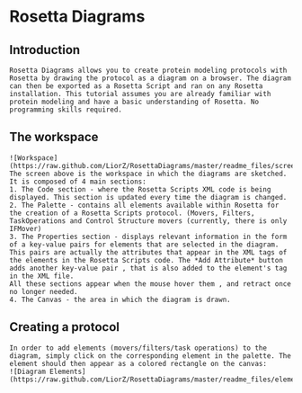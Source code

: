 Rosetta Diagrams
===============


Introduction
-------------

	Rosetta Diagrams allows you to create protein modeling protocols with Rosetta by drawing the protocol as a diagram on a browser. The diagram can then be exported as a Rosetta Script and ran on any Rosetta installation. This tutorial assumes you are already familiar with protein modeling and have a basic understanding of Rosetta. No programming skills required.

The workspace
-------------
	
	![Workspace](https://raw.github.com/LiorZ/RosettaDiagrams/master/readme_files/screenshot_clean.png)
	The screen above is the workspace in which the diagrams are sketched. It is composed of 4 main sections:
	1. The Code section - where the Rosetta Scripts XML code is being displayed. This section is updated every time the diagram is changed.
	2. The Palette - contains all elements available within Rosetta for the creation of a Rosetta Scripts protocol. (Movers, Filters, TaskOperations and Control Structure movers (currently, there is only IFMover)
	3. The Properties section - displays relevant information in the form of a key-value pairs for elements that are selected in the diagram. This pairs are actually the attributes that appear in the XML tags of the elements in the Rosetta Scripts code. The *Add Attribute* button adds another key-value pair , that is also added to the element's tag in the XML file.
	All these sections appear when the mouse hover them , and retract once no longer needed.
	4. The Canvas - the area in which the diagram is drawn.
	
Creating a protocol
--------------------

	In order to add elements (movers/filters/task operations) to the diagram, simply click on the corresponding element in the palette. The element should then appear as a colored rectangle on the canvas:	
	![Diagram Elements](https://raw.github.com/LiorZ/RosettaDiagrams/master/readme_files/elements.png)
